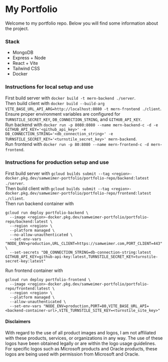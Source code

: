 # My Portfolio

Welcome to my portfolio repo. Below you will find some information about the project.

### Stack

-   MongoDB
-   Express + Node
-   React + Vite
-   Tailwind CSS
-   Docker

### Instructions for local setup and use

First build server with `docker build -t mern-backend ./server`.  
Then build client with `docker build --build-arg VITE_BASE_URL_API_ARG=http://localhost:8080 -t mern-frontend ./client`.  
Ensure proper environment variables are configured for `TURNSTILE_SECRET_KEY`, `DB_CONNECTION_STRING`, and `GITHUB_API_KEY`.  
Run backend with `docker run -p 8080:8080 --name mern-backend-c -d -e GITHUB_API_KEY='<github_api_key>' -e DB_CONNECTION_STRING='<db_connection_string>' -e TURNSTILE_SECRET_KEY='<turnstile_secret_key>' mern-backend`.  
Run frontend with `docker run -p 80:8080 --name mern-frontend-c -d mern-frontend`.

### Instructions for production setup and use

First build server with `gcloud builds submit --tag <region>-docker.pkg.dev/samweimer-portfolio/portfolio-repo/backend:latest ./server`.  
Then build client with `gcloud builds submit --tag <region>-docker.pkg.dev/samweimer-portfolio/portfolio-repo/frontend:latest ./client`.  
Then run backend container with

```
gcloud run deploy portfolio-backend \
  --image <region>-docker.pkg.dev/samweimer-portfolio/portfolio-repo/backend:latest \
  --region <region> \
  --platform managed \
  --no-allow-unauthenticated \
  --set-env-vars "NODE_ENV=production,URL_CLIENT=https://samweimer.com,PORT_CLIENT=443" \
  --set-secrets "DB_CONNECTION_STRING=db-connection-string:latest GITHUB_API_KEY=github-api-key:latest,TURNSTILE_SECRET_KEY=turnstile-secret-key:latest"
```

Run frontend container with

```
gcloud run deploy portfolio-frontend \
  --image <region>-docker.pkg.dev/samweimer-portfolio/portfolio-repo/frontend:latest \
  --region <region> \
  --platform managed \
  --allow-unauthenticated \
  --set-env-vars "NODE_ENV=production,PORT=80,VITE_BASE_URL_API=<backend-container-url>,VITE_TURNSTILE_SITE_KEY=<turnstile_site_key>"
```

#### Disclaimers

With regard to the use of all product images and logos, I am not affiliated with these products, services, or organizations in any way. The use of these logos have been obtained legally or are within the logo usage guidelines.  
For specific logos such as Microsoft products and Oracle products, these logos are being used with permission from Microsoft and Oracle.

